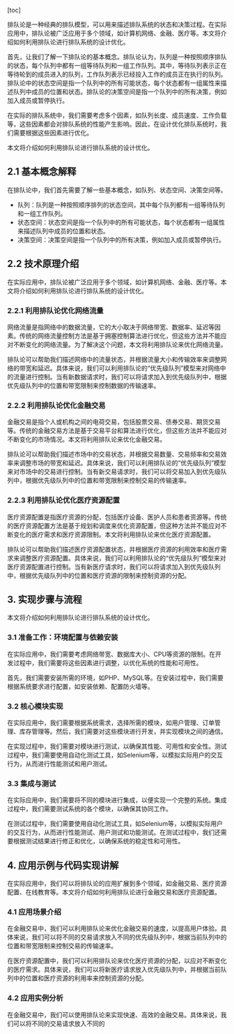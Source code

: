 
[toc]                    
                
                
排队论是一种经典的排队模型，可以用来描述排队系统的状态和决策过程。在实际应用中，排队论被广泛应用于多个领域，如计算机网络、金融、医疗等。本文将介绍如何利用排队论进行排队系统的设计优化。

首先，让我们了解一下排队论的基本概念。排队论认为，队列是一种按照顺序排队的状态，每个队列中都有一组等待队列和一组工作队列。其中，等待队列表示正在等待轮到的成员进入的队列，工作队列表示已经投入工作的成员正在执行的队列。排队论中的状态空间是指一个队列中的所有可能状态，每个状态都有一组属性来描述队列中成员的位置和状态。排队论的决策空间是指一个队列中的所有决策，例如加入成员或暂停执行。

在实际的排队系统中，我们需要考虑多个因素，如队列长度、成员速度、工作负载等，这些因素都会对排队系统的性能产生影响。因此，在设计优化排队系统时，我们需要根据这些因素进行优化。

本文将介绍如何利用排队论进行排队系统的设计优化。

## 2.1 基本概念解释

在排队论中，我们首先需要了解一些基本概念，如队列、状态空间、决策空间等。

* 队列：队列是一种按照顺序排列的状态空间，其中每个队列都有一组等待队列和一组工作队列。
* 状态空间：状态空间是指一个队列中的所有可能状态，每个状态都有一组属性来描述队列中成员的位置和状态。
* 决策空间：决策空间是指一个队列中的所有决策，例如加入成员或暂停执行。

## 2.2 技术原理介绍

在实际应用中，排队论被广泛应用于多个领域，如计算机网络、金融、医疗等。本文将介绍如何利用排队论进行排队系统的设计优化。

### 2.2.1 利用排队论优化网络流量

网络流量是指网络中的数据流量，它的大小取决于网络带宽、数据率、延迟等因素。传统的网络流量控制方法是基于拥塞控制算法进行优化，但这些方法并不能应对不断变化的网络流量。为了解决这个问题，本文将利用排队论来优化网络流量。

排队论可以帮助我们描述网络中的流量状态，并根据流量大小和传输效率来调整网络的带宽和延迟。具体来说，我们可以利用排队论的“优先级队列”模型来对网络中的流量进行控制。当有新数据请求时，我们可以将请求加入到优先级队列中，根据优先级队列中的位置和带宽限制来控制数据的传输速率。

### 2.2.2 利用排队论优化金融交易

金融交易是指个人或机构之间的电荷交易，包括股票交易、债券交易、期货交易等。传统的金融交易方法是基于交易平台和算法进行优化，但这些方法并不能应对不断变化的市场情况。本文将利用排队论来优化金融交易。

排队论可以帮助我们描述市场中的交易状态，并根据交易数量、交易频率和交易效率来调整市场的带宽和延迟。具体来说，我们可以利用排队论的“优先级队列”模型来对市场中的交易进行控制。当有新交易请求时，我们可以将交易加入到优先级队列中，根据优先级队列中的位置和带宽限制来控制交易的传输速率。

### 2.2.3 利用排队论优化医疗资源配置

医疗资源配置是指医疗资源的分配，包括医疗设备、医护人员和患者资源等。传统的医疗资源配置方法是基于规划和调度来优化资源配置，但这种方法并不能应对不断变化的医疗需求和医疗资源限制。本文将利用排队论来优化医疗资源配置。

排队论可以帮助我们描述医疗资源配置状态，并根据医疗资源的利用效率和医疗需求来调整医疗资源配置。具体来说，我们可以利用排队论的“优先级队列”模型来对医疗资源配置进行控制。当有新医疗请求时，我们可以将请求加入到优先级队列中，根据优先级队列中的位置和医疗资源的限制来控制资源的分配。

## 3. 实现步骤与流程

本文将介绍如何利用排队论进行排队系统的设计优化。

### 3.1 准备工作：环境配置与依赖安装

在实际应用中，我们需要考虑网络带宽、数据库大小、CPU等资源的限制。在开发过程中，我们需要将这些因素进行调整，以优化系统的性能和可用性。

首先，我们需要安装所需的环境，如PHP、MySQL等。在安装过程中，我们需要根据系统要求进行配置，如安装依赖、配置防火墙等。

### 3.2 核心模块实现

在实际应用中，我们需要根据系统需求，选择所需的模块，如用户管理、订单管理、库存管理等。然后，我们需要对这些模块进行开发，并实现模块之间的通信。

在实现过程中，我们需要对模块进行测试，以确保其性能、可用性和安全性。测试过程中，我们需要使用自动化测试工具，如Selenium等，以模拟实际用户的交互行为，从而进行性能测试和用户测试。

### 3.3 集成与测试

在实际应用中，我们需要将不同的模块进行集成，以便实现一个完整的系统。集成过程中，我们需要测试系统的各个模块，以确保其协同工作。

在测试过程中，我们需要使用自动化测试工具，如Selenium等，以模拟实际用户的交互行为，从而进行性能测试、用户测试和功能测试。在测试过程中，我们还需要根据测试结果进行修正和优化，以确保系统的稳定性和可用性。

## 4. 应用示例与代码实现讲解

在实际应用中，我们可以将排队论的应用扩展到多个领域，如金融交易、医疗资源配置、在线教育等。本文将介绍如何利用排队论进行金融交易和医疗资源配置。

### 4.1 应用场景介绍

在金融交易中，我们可以利用排队论来优化金融交易的速度，以提高用户体验。具体来说，我们可以将不同的交易请求放入不同的优先级队列中，根据当前队列中的位置和带宽限制来控制交易的传输速率。

在医疗资源配置中，我们可以利用排队论来优化医疗资源的分配，以应对不断变化的医疗需求。具体来说，我们可以将新医疗请求放入优先级队列中，并根据当前队列中的位置和医疗资源的利用率来控制资源的分配。

### 4.2 应用实例分析

在金融交易中，我们可以使用排队论来实现快速、高效的金融交易。具体来说，我们可以将不同的交易请求放入不同的

